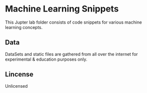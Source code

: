 # Machine Learning Snippets

This Jupter lab folder consists of code snippets for various machine learning concepts.

## Data
DataSets and static files are gathered from all over the internet for experimental & education purposes only.

## Lincense

Unlicensed
